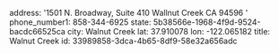 address: '1501 N. Broadway, Suite 410    Wallnut Creek CA 94596 '
phone_number1: 858-344-6925
state: 5b38566e-1968-4f9d-9524-bacdc66525ca
city: Walnut Creek
lat: 37.910078
lon: -122.065182
title: Walnut Creek
id: 33989858-3dca-4b65-8df9-58e32a656adc
